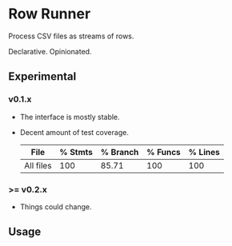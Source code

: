 # Row Runner

Process CSV files as streams of rows.

Declarative. Opinionated.

## Experimental

### v0.1.x

- The interface is mostly stable.
- Decent amount of test coverage.

    File      | % Stmts | % Branch | % Funcs | % Lines
    ----------|---------|----------|---------|---------
    All files | 100     | 85.71    | 100     | 100

### >= v0.2.x

- Things could change.

## Usage


